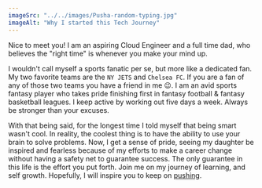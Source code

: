 ```yaml
---
imageSrc: "../../images/Pusha-random-typing.jpg"
imageAlt: "Why I started this Tech Journey"
---
```


Nice to meet you! I am an aspiring Cloud Engineer and a full time dad, who believes the "right time" is whenever you make your mind up.

I wouldn't call myself a sports fanatic per se, but more like a dedicated fan. My two favorite teams are the `NY JETS` and `Chelsea FC`. If you are a fan of any of those two teams you have a friend in me 😉. I am an avid sports fantasy player who takes pride finishing first in fantasy football & fantasy basketball leagues. I keep active by working out five days a week. Always be stronger than your excuses. 

With that being said, for the longest time I told myself that being smart wasn't cool. In reality, the coolest thing is to have the ability to use your brain to solve problems. Now, I get a sense of pride, seeing my daughter be inspired and fearless because of my efforts to make a career change without having a safety net to guarantee success. The only guarantee in this life is the effort you put forth. Join me on my journey of learning, and self growth. Hopefully, I will inspire you to keep on <a href="https://instagram.com/pryce_law24" target="_blank" rel="nofollow noopener noreferrer" aria-label="External Link"><u>pushing</u></a>.

